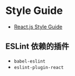 # Style Guide

- [React.js Style Guide](React.js.md)


## ESLint 依赖的插件

- `babel-eslint`
- `eslint-plugin-react`
